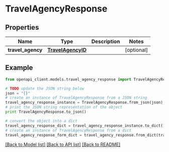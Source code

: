 # TravelAgencyResponse


## Properties
Name | Type | Description | Notes
------------ | ------------- | ------------- | -------------
**travel_agency** | [**TravelAgencyID**](TravelAgencyID.md) |  | [optional] 

## Example

```python
from openapi_client.models.travel_agency_response import TravelAgencyResponse

# TODO update the JSON string below
json = "{}"
# create an instance of TravelAgencyResponse from a JSON string
travel_agency_response_instance = TravelAgencyResponse.from_json(json)
# print the JSON string representation of the object
print TravelAgencyResponse.to_json()

# convert the object into a dict
travel_agency_response_dict = travel_agency_response_instance.to_dict()
# create an instance of TravelAgencyResponse from a dict
travel_agency_response_form_dict = travel_agency_response.from_dict(travel_agency_response_dict)
```
[[Back to Model list]](../README.md#documentation-for-models) [[Back to API list]](../README.md#documentation-for-api-endpoints) [[Back to README]](../README.md)


